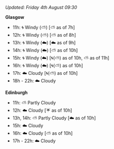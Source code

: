 *Updated: Friday 4th August 09:30*

**Glasgow**

* 11h: :cyclone: Windy (:partly_sunny:) [:partly_sunny: as of 7h]
* 12h: :cyclone: Windy (:partly_sunny:) [:partly_sunny: as of 8h]
* 13h: :cyclone: Windy (:cloud:) [:cloud: as of 9h]
* 14h: :cyclone: Windy (:cloud:) [:partly_sunny: as of 10h]
* 15h: :cyclone: Windy (:cloud:) [:cyclone:(:partly_sunny:) as of 10h, :partly_sunny: as of 11h]
* 16h: :cyclone: Windy (:cloud:) [:cyclone:(:partly_sunny:) as of 10h]
* 17h: :cloud: Cloudy [:cyclone:(:partly_sunny:) as of 10h]
* 18h - 22h: :cloud: Cloudy

**Edinburgh**

* 11h: :partly_sunny: Partly Cloudy
* 12h: :cloud: Cloudy [:umbrella: as of 10h]
* 13h, 14h: :partly_sunny: Partly Cloudy [:cloud: as of 10h]
* 15h: :cloud: Cloudy
* 16h: :cloud: Cloudy [:partly_sunny: as of 10h]
* 17h - 22h: :cloud: Cloudy
